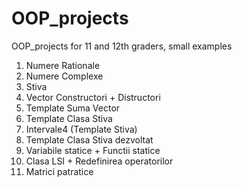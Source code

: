 # OOP_projects

OOP_projects for 11 and 12th graders, small examples

01. Numere Rationale
02. Numere Complexe
03. Stiva
04. Vector Constructori + Distructori
05. Template Suma Vector
06. Template Clasa Stiva
07. Intervale4 (Template Stiva)
08. Template Clasa Stiva dezvoltat
09. Variabile statice + Functii statice
10. Clasa LSI + Redefinirea operatorilor
11. Matrici patratice
